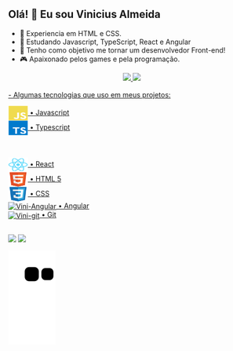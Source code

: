 ## Olá! 🤟 Eu sou Vinicius Almeida

- 🔭 Experiencia em HTML e CSS.
- 🌱 Estudando Javascript, TypeScript, React e Angular
- 👾 Tenho como objetivo me tornar um desenvolvedor Front-end!
- 🎮 Apaixonado pelos games e pela programação.
<div align="center">
  <a href="https://github.com/viniciusvlmeidajs">
  <img height="180em" src="https://github-readme-stats.vercel.app/api?username=viniciusalmeidajs&show_icons=true&theme=tokyonight&include_all_commits=true&count_private=true"/>
  <img height="130em" src="https://github-readme-stats.vercel.app/api/top-langs/?username=viniciusalmeidajs&layout=compact&langs_count=7&theme=tokyonight"/>
</div>
<div style="display: inline_block"><br>
<div>
- Algumas tecnologias que uso em meus projetos:
  </div>

 <img align="center" alt="Vini-Js" height="30" width="40" src="https://raw.githubusercontent.com/devicons/devicon/master/icons/javascript/javascript-plain.svg"> • Javascript
<br>
 <img align="center" alt="Vini-Ts" height="30" width="40" src="https://raw.githubusercontent.com/devicons/devicon/master/icons/typescript/typescript-plain.svg"> • Typescript 
  
<br>

 <img align="center" alt="Vini-React" height="30" width="40" src="https://raw.githubusercontent.com/devicons/devicon/master/icons/react/react-original.svg"> • React
<br>
  <img align="center" alt="Vini-HTML" height="30" width="40" src="https://raw.githubusercontent.com/devicons/devicon/master/icons/html5/html5-original.svg"> • HTML 5
<br>
 <img align="center" alt="Vini-CSS" height="30" width="40" src="https://raw.githubusercontent.com/devicons/devicon/master/icons/css3/css3-original.svg"> • CSS 
<br>
<img align="center" alt="Vini-Angular" height="30" width="40" src="https://cdn.jsdelivr.net/gh/devicons/devicon/icons/angularjs/angularjs-plain.svg"> • Angular
<br>
<img align="center" alt="Vini-git" height="30" width="40" src= "https://cdn.jsdelivr.net/gh/devicons/devicon/icons/git/git-plain.svg"> • Git
      
  
 
</div>

##

<div>
 <a href = "mailto:vinialexandre56@gmail.com"><img src="https://img.shields.io/badge/Gmail-D14836?style=for-the-badge&logo=gmail&logoColor=white"></a>
  <a href="https://www.linkedin.com/in/vinicius-almeida-050836155" target="_blank"><img src="https://img.shields.io/badge/-LinkedIn-%230077B5?style=for-the-badge&logo=linkedin&logoColor=white" target="_blank"></a> 
</div>

![Snake animation](https://github.com/viniciusalmeidajs/viniciusalmeidajs/blob/output/github-contribution-grid-snake.svg)
 

